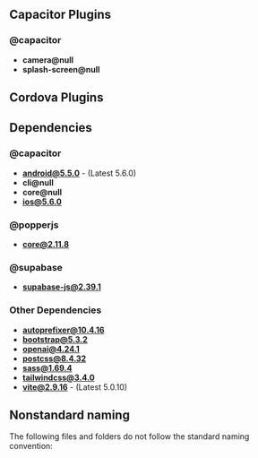 ## Capacitor Plugins

### @capacitor
- **camera@null**
- **splash-screen@null**
## Cordova Plugins

## Dependencies

### @capacitor
- **android@5.5.0** - (Latest 5.6.0)
- **cli@null**
- **core@null**
- **ios@5.6.0**
### @popperjs
- **core@2.11.8**
### @supabase
- **supabase-js@2.39.1**
### Other Dependencies
- **autoprefixer@10.4.16**
- **bootstrap@5.3.2**
- **openai@4.24.1**
- **postcss@8.4.32**
- **sass@1.69.4**
- **tailwindcss@3.4.0**
- **vite@2.9.16** - (Latest 5.0.10)


## Nonstandard naming
The following files and folders do not follow the standard naming convention:

